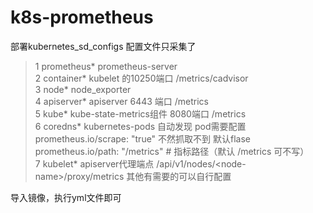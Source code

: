 # k8s-prometheus
部署kubernetes_sd_configs
配置文件只采集了
> 1 prometheus*  prometheus-server<br> 
> 2 container*   kubelet 的10250端口  /metrics/cadvisor<br>
> 3 node*    node_exporter<br>
> 4 apiserver*  apiserver 6443 端口 /metrics<br>
> 5 kube*  kube-state-metrics组件 8080端口 /metrics<br>
> 6 coredns*  kubernetes-pods 自动发现 pod需要配置 prometheus.io/scrape: "true" 不然抓取不到 默认flase<br>
> prometheus.io/path: "/metrics"   # 指标路径（默认 /metrics 可不写）<br>
> 7 kubelet*  apiserver代理端点 /api/v1/nodes/\<node-name\>/proxy/metrics
其他有需要的可以自行配置


导入镜像，执行yml文件即可
